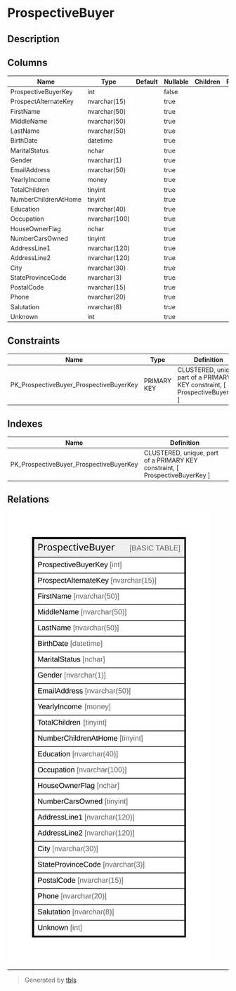 # ProspectiveBuyer

## Description

## Columns

| Name | Type | Default | Nullable | Children | Parents | Comment |
| ---- | ---- | ------- | -------- | -------- | ------- | ------- |
| ProspectiveBuyerKey | int |  | false |  |  |  |
| ProspectAlternateKey | nvarchar(15) |  | true |  |  |  |
| FirstName | nvarchar(50) |  | true |  |  |  |
| MiddleName | nvarchar(50) |  | true |  |  |  |
| LastName | nvarchar(50) |  | true |  |  |  |
| BirthDate | datetime |  | true |  |  |  |
| MaritalStatus | nchar |  | true |  |  |  |
| Gender | nvarchar(1) |  | true |  |  |  |
| EmailAddress | nvarchar(50) |  | true |  |  |  |
| YearlyIncome | money |  | true |  |  |  |
| TotalChildren | tinyint |  | true |  |  |  |
| NumberChildrenAtHome | tinyint |  | true |  |  |  |
| Education | nvarchar(40) |  | true |  |  |  |
| Occupation | nvarchar(100) |  | true |  |  |  |
| HouseOwnerFlag | nchar |  | true |  |  |  |
| NumberCarsOwned | tinyint |  | true |  |  |  |
| AddressLine1 | nvarchar(120) |  | true |  |  |  |
| AddressLine2 | nvarchar(120) |  | true |  |  |  |
| City | nvarchar(30) |  | true |  |  |  |
| StateProvinceCode | nvarchar(3) |  | true |  |  |  |
| PostalCode | nvarchar(15) |  | true |  |  |  |
| Phone | nvarchar(20) |  | true |  |  |  |
| Salutation | nvarchar(8) |  | true |  |  |  |
| Unknown | int |  | true |  |  |  |

## Constraints

| Name | Type | Definition |
| ---- | ---- | ---------- |
| PK_ProspectiveBuyer_ProspectiveBuyerKey | PRIMARY KEY | CLUSTERED, unique, part of a PRIMARY KEY constraint, [ ProspectiveBuyerKey ] |

## Indexes

| Name | Definition |
| ---- | ---------- |
| PK_ProspectiveBuyer_ProspectiveBuyerKey | CLUSTERED, unique, part of a PRIMARY KEY constraint, [ ProspectiveBuyerKey ] |

## Relations

![er](ProspectiveBuyer.svg)

---

> Generated by [tbls](https://github.com/k1LoW/tbls)
